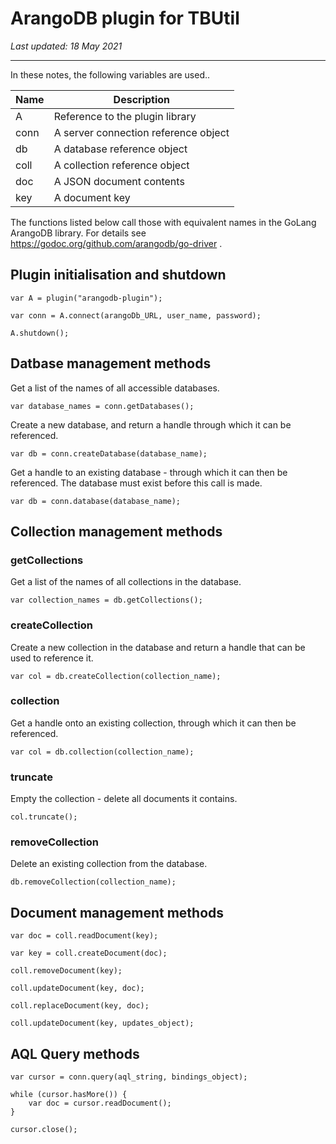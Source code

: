 # ArangoDB plugin for TBUtil

*Last updated: 18 May 2021*

---

In these notes, the following variables are used..

| Name | Description |
| ---- | ----------- |
| A    | Reference to the plugin library |
| conn | A server connection reference object |
| db   | A database reference object |
| coll | A collection reference object |
| doc  | A JSON document contents |
| key  | A document key |

The functions listed below call those with equivalent names in the GoLang ArangoDB library. For details see https://godoc.org/github.com/arangodb/go-driver .

## Plugin initialisation and shutdown

```
var A = plugin("arangodb-plugin");

var conn = A.connect(arangoDb_URL, user_name, password);

A.shutdown();
```


## Datbase management methods

Get a list of the names of all accessible databases.

```
var database_names = conn.getDatabases();
```

Create a new database, and return a handle through which it can be referenced.

```
var db = conn.createDatabase(database_name);
```

Get a handle to an existing database - through which it can then be referenced. The database must exist before this call is made.

```
var db = conn.database(database_name);
```


## Collection management methods

### getCollections

Get a list of the names of all collections in the database.

```
var collection_names = db.getCollections();
```

### createCollection

Create a new collection in the database and return a handle that can be used to reference it.

```
var col = db.createCollection(collection_name);
```

### collection

Get a handle onto an existing collection, through which it can then be referenced.

```
var col = db.collection(collection_name);
```

### truncate

Empty the collection - delete all documents it contains.

```
col.truncate();
```

### removeCollection

Delete an existing collection from the database.

```
db.removeCollection(collection_name);
```

## Document management methods

```
var doc = coll.readDocument(key);

var key = coll.createDocument(doc);

coll.removeDocument(key);

coll.updateDocument(key, doc);

coll.replaceDocument(key, doc);

coll.updateDocument(key, updates_object);
```

## AQL Query methods

```
var cursor = conn.query(aql_string, bindings_object);

while (cursor.hasMore()) {
	var doc = cursor.readDocument();
}

cursor.close();
```

